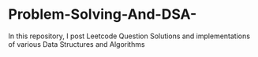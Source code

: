 # Problem-Solving-And-DSA-
In this repository, I post Leetcode Question Solutions and implementations of various Data Structures and Algorithms
